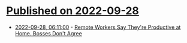 # [Published on 2022-09-28](index.md)

* [2022-09-28, 06:11:00](https://soylentnews.org/article.pl?sid=22/09/27/1254241&from=rss) - [Remote Workers Say They're Productive at Home. Bosses Don't Agree](https://soylentnews.org/article.pl?sid=22/09/27/1254241&from=rss)
